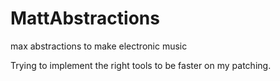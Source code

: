 # MattAbstractions
max abstractions to make electronic music


Trying to implement the right tools to be faster on my patching.

